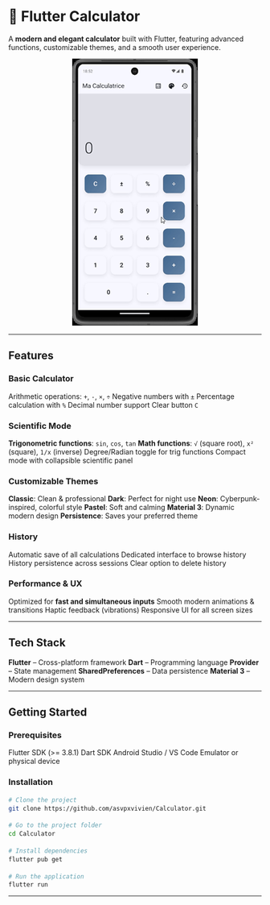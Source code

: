 # 📱 Flutter Calculator

A **modern and elegant calculator** built with Flutter, featuring advanced functions, customizable themes, and a smooth user experience.

<p align="center">
  <img src="assets/images/calculator.gif" width="250" alt="Calculator App Demo">
</p>

---

##  Features

###  Basic Calculator
 Arithmetic operations: `+`, `-`, `×`, `÷`
 Negative numbers with `±`
 Percentage calculation with `%`
 Decimal number support
 Clear button `C`

###  Scientific Mode
 **Trigonometric functions**: `sin`, `cos`, `tan`
 **Math functions**: `√` (square root), `x²` (square), `1/x` (inverse)
 Degree/Radian toggle for trig functions
 Compact mode with collapsible scientific panel

###  Customizable Themes
 **Classic**: Clean & professional
 **Dark**: Perfect for night use
 **Neon**: Cyberpunk-inspired, colorful style
 **Pastel**: Soft and calming
 **Material 3**: Dynamic modern design
 **Persistence**: Saves your preferred theme

###  History
 Automatic save of all calculations
 Dedicated interface to browse history
 History persistence across sessions
 Clear option to delete history

###  Performance & UX
 Optimized for **fast and simultaneous inputs**
 Smooth modern animations & transitions
 Haptic feedback (vibrations)
 Responsive UI for all screen sizes

---

##  Tech Stack
 **Flutter** – Cross-platform framework
 **Dart** – Programming language
 **Provider** – State management
 **SharedPreferences** – Data persistence
 **Material 3** – Modern design system

---

##  Getting Started

### Prerequisites
 Flutter SDK (>= 3.8.1)
 Dart SDK
 Android Studio / VS Code
 Emulator or physical device

### Installation
```bash
# Clone the project
git clone https://github.com/asvpxvivien/Calculator.git

# Go to the project folder
cd Calculator

# Install dependencies
flutter pub get

# Run the application
flutter run
```
---



